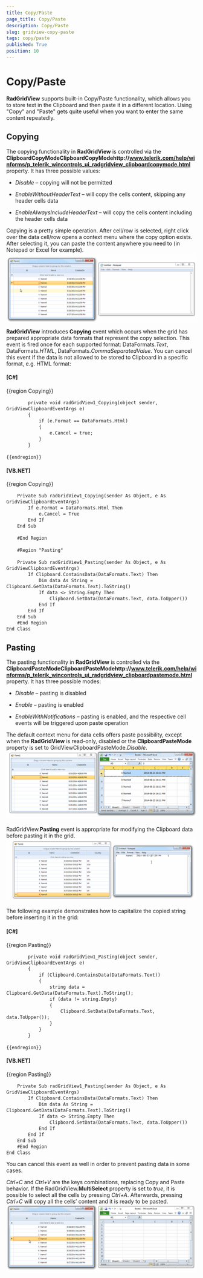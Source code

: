```yaml
---
title: Copy/Paste
page_title: Copy/Paste
description: Copy/Paste
slug: gridview-copy-paste
tags: copy/paste
published: True
position: 10
---
```


# Copy/Paste



__RadGridView__ supports built-in Copy/Paste functionality, which allows you to store text
        in the Clipboard and then paste it in a different location. Using "Copy" and "Paste" gets quite useful when 
        you want to enter the same content repeatedly.
      

## Copying

The copying functionality in __RadGridView__ is controlled via the 
        __ClipboardCopyModeClipboardCopyModehttp://www.telerik.com/help/winforms/p_telerik_wincontrols_ui_radgridview_clipboardcopymode.html__ 
          property. It has three possible values:

* *Disable* – copying will not be permitted
            

* *EnableWithoutHeaderText* – will copy the cells content, skipping any header cells data
            

* *EnableAlwaysIncludeHeaderText* – will copy the cells content including the header cells data

Copying is a pretty simple operation. After cell/row is selected, right click over the data cell/row opens a context menu where the copy option exists.
          After selecting it, you can paste the content anywhere you need to (in Notepad or Excel for example).
        ![gridview-copy-paste 001](images/gridview-copy-paste001.gif)

__RadGridView__ introduces __Copying__ event which occurs when the grid has prepared 
        appropriate data formats that represent the copy selection. This event is fired once for each supported format: DataFormats.*Text*, 
        DataFormats.*HTML*, DataFormats.*CommaSeparatedValue*. You can cancel this event if the data is not allowed
        to be stored to Clipboard in a specific format, e.g. HTML format:

#### __[C#]__

{{region Copying}}
	        
	        private void radGridView1_Copying(object sender, GridViewClipboardEventArgs e)
	        {
	            if (e.Format == DataFormats.Html)
	            {
	                e.Cancel = true;
	            }
	        }
	        
	{{endregion}}



#### __[VB.NET]__

{{region Copying}}
	
	    Private Sub radGridView1_Copying(sender As Object, e As GridViewClipboardEventArgs)
	        If e.Format = DataFormats.Html Then
	            e.Cancel = True
	        End If
	    End Sub
	
	    #End Region
	
	    #Region "Pasting"
	
	    Private Sub radGridView1_Pasting(sender As Object, e As GridViewClipboardEventArgs)
	        If Clipboard.ContainsData(DataFormats.Text) Then
	            Dim data As String = Clipboard.GetData(DataFormats.Text).ToString()
	            If data <> String.Empty Then
	                Clipboard.SetData(DataFormats.Text, data.ToUpper())
	            End If
	        End If
	    End Sub
	    #End Region
	End Class



## Pasting

The pasting functionality in __RadGridView__ is controlled via the
          __ClipboardPasteModeClipboardPasteModehttp://www.telerik.com/help/winforms/p_telerik_wincontrols_ui_radgridview_clipboardpastemode.html__ property. It has three possible modes:
        

* *Disable* – pasting is disabled
            

* *Enable* – pasting is enabled
            

* *EnableWithNotifications* – pasting is enabled, and the respective cell events will be triggered upon paste operation
            

The default context menu for data cells offers paste possibility, except when the __RadGridView__ is read-only, disabled or the 
        __ClipboardPasteMode__ property is set to GridViewClipboardPasteMode.*Disable*.![gridview-copy-paste 002](images/gridview-copy-paste002.gif)

RadGridView.__Pasting__ event is appropriate for modifying the Clipboard data before pasting it in the grid.![gridview-copy-paste 003](images/gridview-copy-paste003.gif)

The following example demonstrates how to capitalize the copied string before inserting it in the grid:

#### __[C#]__

{{region Pasting}}
	        
	        private void radGridView1_Pasting(object sender, GridViewClipboardEventArgs e)
	        {
	            if (Clipboard.ContainsData(DataFormats.Text))
	            {
	                string data = Clipboard.GetData(DataFormats.Text).ToString();
	                if (data != string.Empty)
	                {
	                    Clipboard.SetData(DataFormats.Text, data.ToUpper());
	                }
	            }
	        }
	        
	{{endregion}}



#### __[VB.NET]__

{{region Pasting}}
	
	    Private Sub radGridView1_Pasting(sender As Object, e As GridViewClipboardEventArgs)
	        If Clipboard.ContainsData(DataFormats.Text) Then
	            Dim data As String = Clipboard.GetData(DataFormats.Text).ToString()
	            If data <> String.Empty Then
	                Clipboard.SetData(DataFormats.Text, data.ToUpper())
	            End If
	        End If
	    End Sub
	    #End Region
	End Class



You can cancel this event as well in order to prevent pasting data in some cases.

*Ctrl+C* and *Ctrl+V* are the keys combinations, replacing Copy and Paste behavior. 
          If the RadGridView.__MultiSelect__ property is set to *true*, it is possible to select all
          the cells by pressing *Ctrl+A*. Afterwards, pressing *Ctrl+C* will copy all the cells’ content and it is ready to be pasted.![gridview-copy-paste 004](images/gridview-copy-paste004.gif)
